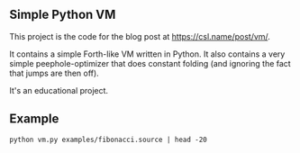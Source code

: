 Simple Python VM
----------------

This project is the code for the blog post at https://csl.name/post/vm/.

It contains a simple Forth-like VM written in Python. It also contains a
very simple peephole-optimizer that does constant folding (and ignoring the
fact that jumps are then off).

It's an educational project.

Example
-------

    python vm.py examples/fibonacci.source | head -20

